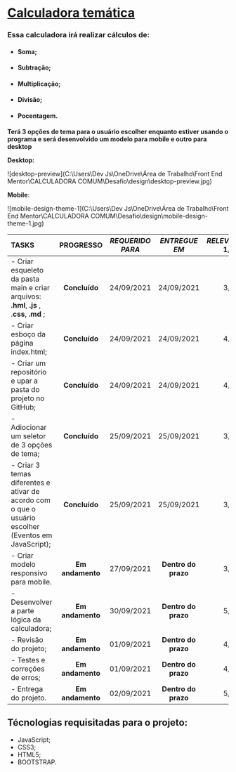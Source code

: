 # 			<u>Calculadora temática</u>

### Essa calculadora irá realizar cálculos de:

- #### Soma;

- #### Subtração;

- #### Multiplicação;

- #### Divisão;

- #### Pocentagem.




**Terá 3 opções de tema para o usuário escolher enquanto estiver usando o programa e será desenvolvido um modelo para mobile e outro para desktop**

**Desktop:**

![desktop-preview](C:\Users\Dev Js\OneDrive\Área de Trabalho\Front End Mentor\CALCULADORA COMUM\Desafio\design\desktop-preview.jpg)



**Mobile**:







![mobile-design-theme-1](C:\Users\Dev Js\OneDrive\Área de Trabalho\Front End Mentor\CALCULADORA COMUM\Desafio\design\mobile-design-theme-1.jpg)













| TASKS                                    |    PROGRESSO     | *REQUERIDO PARA* |    *ENTREGUE EM*    | *RELEVÂNCIA* 1/5 |
| :--------------------------------------- | :--------------: | :--------------: | :-----------------: | :--------------: |
| - Criar esqueleto da pasta main e criar arquivos: **.hml**, **.js** , .**css**, **.md** ; |  **Concluído**   |    24/09/2021    |     24/09/2021      |       3/5        |
| - Criar esboço da página index.html;     |  **Concluído**   |    24/09/2021    |     24/09/2021      |       4/5        |
| - Criar um repositório e upar a pasta do projeto no GitHub; |  **Concluído**   |    24/09/2021    |     24/09/2021      |       4/5        |
| - Adiocionar um seletor de 3 opções de tema; |  **Concluído**   |    25/09/2021    |     25/09/2021      |       3/5        |
| - Criar 3 temas diferentes e ativar de acordo com o que o usuário escolher (Eventos em JavaScript); |  **Concluído**   |    25/09/2021    |     25/09/2021      |       3/5        |
| -  Criar modelo responsivo para mobile.  | **Em andamento** |    27/09/2021    | **Dentro do prazo** |       3/5        |
| - Desenvolver a parte lógica da calculadora; | **Em andamento** |    30/09/2021    | **Dentro do prazo** |       5/5        |
| - Revisão do projeto;                    | **Em andamento** |    01/09/2021    | **Dentro do prazo** |       4/5        |
| - Testes e correções de erros;           | **Em andamento** |    01/09/2021    | **Dentro do prazo** |       4/5        |
| - Entrega do projeto.                    | **Em andamento** |    02/09/2021    | **Dentro do prazo** |       5/5        |

## Técnologias requisitadas para o projeto:

- JavaScript;
- CSS3;
- HTML5;
- BOOTSTRAP.